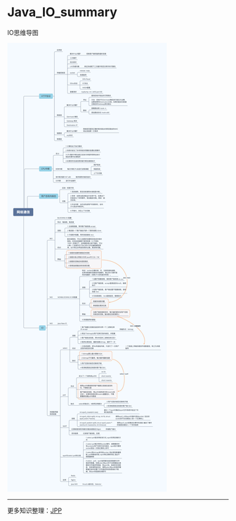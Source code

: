 # Java_IO_summary
IO思维导图

![IO](https://github.com/YorickYu/Java_IO_summary/blob/main/images/IO.png)

---

更多知识整理：[JPP](https://github.com/YorickYu/JPP)